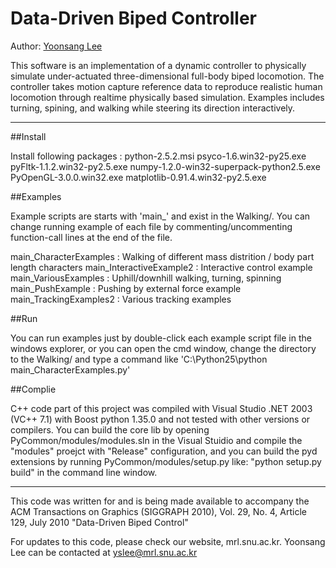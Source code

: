 # Data-Driven Biped Controller

Author: [Yoonsang Lee](http://mrl.snu.ac.kr/~)

This software is an implementation of a dynamic controller to physically simulate under-actuated three-dimensional full-body biped locomotion. The controller takes motion capture reference data to reproduce realistic human locomotion through realtime physically based simulation. Examples includes turning, spining, and walking while steering its direction interactively. 

---------------------
##Install

Install following packages : 
python-2.5.2.msi
psyco-1.6.win32-py25.exe
pyFltk-1.1.2.win32-py2.5.exe
numpy-1.2.0-win32-superpack-python2.5.exe
PyOpenGL-3.0.0.win32.exe
matplotlib-0.91.4.win32-py2.5.exe


##Examples

Example scripts are starts with 'main_' and exist in the Walking/.
You can change running example of each file by commenting/uncommenting function-call lines at the end of the file.

main_CharacterExamples : Walking of different mass distrition / body part length characters
main_InteractiveExample2 : Interactive control example
main_VariousExamples : Uphill/downhill walking, turning, spinning
main_PushExample : Pushing by external force example
main_TrackingExamples2 : Various tracking examples


##Run

You can run examples just by double-click each example script file in the windows explorer, or you can open the cmd window, change the directory to the Walking/ and type a command like 'C:\Python25\python main_CharacterExamples.py'


##Complie

C++ code part of this project was compiled with Visual Studio .NET 2003 (VC++ 7.1) with Boost python 1.35.0 and not tested with other versions or compilers.
You can build the core lib by opening PyCommon/modules/modules.sln in the Visual Stuidio and compile the "modules" proejct with "Release" configuration, and you can build the pyd extensions by running PyCommon/modules/setup.py like: "python setup.py build" in the command line window.


----------------------

This code was written for and is being made available to accompany the ACM Transactions on Graphics (SIGGRAPH 2010), Vol. 29, No. 4, Article 129, July 2010  "Data-Driven Biped Control"

For updates to this code, please check our website, mrl.snu.ac.kr. 
Yoonsang Lee can be contacted at yslee@mrl.snu.ac.kr